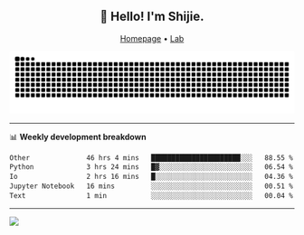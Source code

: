 <h2 align="center">👋 Hello! I'm Shijie.</h2>
<p align="center">
  <a href="https://xu-shi-jie.github.io"> Homepage</a> •
  <a href="https://onodalab.ees.hokudai.ac.jp"> Lab </a>
</p>

![Snake animation](https://github.com/xu-shi-jie/xu-shi-jie/blob/output/github-snake.svg)


-------

📊 **Weekly development breakdown**
<!--START_SECTION:waka-->

```txt
Other              46 hrs 4 mins   ██████████████████████░░░   88.55 %
Python             3 hrs 24 mins   █▓░░░░░░░░░░░░░░░░░░░░░░░   06.54 %
Io                 2 hrs 16 mins   █░░░░░░░░░░░░░░░░░░░░░░░░   04.36 %
Jupyter Notebook   16 mins         ░░░░░░░░░░░░░░░░░░░░░░░░░   00.51 %
Text               1 min           ░░░░░░░░░░░░░░░░░░░░░░░░░   00.04 %
```

<!--END_SECTION:waka-->

-------
![](https://komarev.com/ghpvc/?username=xu-shi-jie&style=flat-square&color=blue) 
